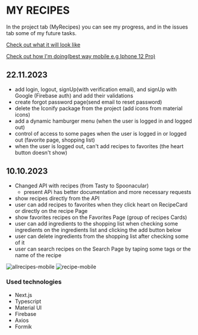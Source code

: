 # MY RECIPES

In the project tab (MyRecipes) you can see my progress, and in the issues tab some of my future tasks.

[Check out what it will look like](https://www.figma.com/file/8BWwJ2PLUyNifepVuCOr7P/Lidlomix-przepisy?type=design&node-id=0%3A1&t=9fF9Hv69pNGZbNwE-1)

[Check out how I'm doing(best way mobile e.g Iphone 12 Pro)](https://lidlomix-eight.vercel.app/)

## 22.11.2023
- add login, logout, signUp(with verification email), and signUp with Google (Firebase auth) and add their validations
- create forgot password page(send email to reset password)
- delete the Iconify package from the project (add icons from material icons)
- add a dynamic hamburger menu (when the user is logged in and logged out)
- control of access to some pages when the user is logged in or logged out (favorite page, shopping list)
- when the user is logged out, can't add recipes to favorites (the heart button doesn't show)

## 10.10.2023
- Changed API with recipes (from Tasty to Spoonacular)
  * present APi has better documentation and more necessary requests
- show recipes directly from the API
- user can add recipes to favorites when they click heart on RecipeCard or directly on the recipe Page
- show favorites recipes on the Favorites Page (group of recipes Cards)
- user can add ingredients to the shopping list when checking some ingredients on the ingredients list and clicking the add button below
- user can delete ingredients from the shopping list after checking some of it
- user can search recipes on the Search Page by taping some tags or the name of the recipe



![allrecipes-mobile](https://github.com/annakoruc/lidlomix/assets/95089940/7365662c-b505-4ca8-9216-0218ef0d1978)
![recipe-mobile](https://github.com/annakoruc/lidlomix/assets/95089940/c94a364e-a8e6-4ce7-a3dc-25b407d2f7e5)


### Used technologies
- Next.js
- Typescript
- Material UI
- Firebase
- Axios
- Formik
